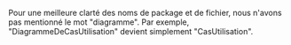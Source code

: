 Pour une meilleure clarté des noms de package et de fichier, nous n'avons pas mentionné le mot "diagramme". Par exemple, "DiagrammeDeCasUtilisation" devient simplement "CasUtilisation".